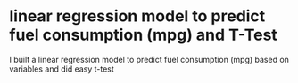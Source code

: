 # linear regression model to predict fuel consumption (mpg) and T-Test
I built a linear regression model to predict fuel consumption (mpg) based on variables and did easy t-test
